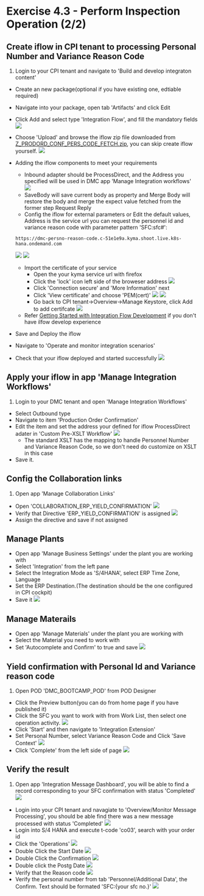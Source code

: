 # Exercise 4.3 - Perform Inspection Operation (2/2)

## Create iflow in CPI tenant to processing Personal Number and Variance Reason Code
1. Login to your CPI tenant and navigate to 'Build and develop integraton content'
- Create an new package(optional if you have existing one, edtiable required)
- Navigate into your package, open tab 'Artifacts' and click Edit
- Click Add and select type 'Integration Flow', and fill the mandatory fields
![](assets/Create_Iflow.png)
- Choose 'Upload' and browse the iflow zip file downloaded from [Z_PRODORD_CONF_PERS_CODE_FETCH.zip](../dm-integration-extensions/), you can skip create iflow yourself.
![](assets/ILFOW_UPLOAD.png)
- Adding the iflow components to meet your requirements
    - Inbound adapter should be ProcessDirect, and the Address you specified will be used in DMC app 'Manage Integration workflows'
    ![](assets/IFLOW_CFG.png)
    - SaveBody will save current body as property and Merge Body will restore the body and merge the expect value fetched from the former step Request Reply
    - Config the iflow for external parameters or Edit the default values, Address is the service url you can request the personnel id and variance reason code with parameter pattern 'SFC:sfc#':
    ```
   https://dmc-persno-reason-code.c-51e1e9a.kyma.shoot.live.k8s-hana.ondemand.com
    ```
    ![](assets/EDIT_EXT_PAR.png)
    ![](assets/EXT_PAR_CFG.png)
    - Import the certificate of your service
        - Open the your kyma service url with firefox 
        - Click the 'lock' icon left side of the broweser address
        ![](assets/FIREFOX_URL.png)
        - Click 'Connection secure' and 'More Information' next
        - Click 'View certificate' and choose 'PEM(cert)'
        ![](assets/FIREFOX_VIEW_CERT.png)
        ![](assets/FIREFOX_PEM.png)
        - Go back to CPI tenant->Overview->Manage Keystore, click Add to add certifcate
    ![](assets/ADD_CERT.png)
    - Refer [Getting Started with Integration Flow Development](https://help.sap.com/viewer/368c481cd6954bdfa5d0435479fd4eaf/Cloud/en-US/e5724cd84b854719973afe0356ea128b.html) if you don't have ilfow develop experience

- Save and Deploy the iflow
- Navigate to 'Operate and monitor integration scenarios'
- Check that your iflow deployed and started successfully
![](assets/STATUS_IFLOW.png)

## Apply your iflow in app 'Manage Integration Workflows'
1. Login to your DMC tenant and open 'Manage Integration Workflows'
- Select Outbound type
- Navigate to item 'Production Order Confirmation'
- Edit the item and set the address your defined for iflow ProcessDirect adater in 'Custom Pre-XSLT Workflow'
![](assets/PREXSLT_CFG.png)
    - The standard XSLT has the mapping to handle Personnel Number and Variance Reason Code, so we don't need do customize on XSLT in this case
- Save it.

## Config the Collaboration links
1. Open app 'Manage Collaboration Links'
- Open 'COLLABORATION_ERP_YIELD_CONFIRMATION'
![](assets/ERP_Yield_COLLAB.png)
- Verify that Directive 'ERP_YIELD_CONFIRMATION' is assigned
![](assets/ASSIGN_ERP_YIELD.png)
- Assign the directive and save if not assigned
## Manage Plants 
- Open app 'Manage Business Settings' under the plant you are working with
- Select 'Integration' from the left pane
- Select the Integration Mode as 'S/4HANA', select ERP Time Zone, Language
- Set the ERP Destination.(The destination should be the one configured in CPI cockpit)
- Save it
![](assets/MANAGE_PLANTS.png)

## Manage Materails
- Open app 'Manage Materials' under the plant you are working with
- Select the Material you need to work with
- Set 'Autocomplete and Confirm' to true and save
![](assets/MAT_AUTO_COMPLETE.png)

## Yield confirmation with Personal Id and Variance reason code
1. Open POD 'DMC_BOOTCAMP_POD' from POD Designer
- Click the Preview button(you can do from home page if you have published it)
- Click the SFC you want to work with from Work List, then select one operation activity.
![](assets/SFC_SEL.png)
- Click 'Start' and then navigate to 'Integration Extension'
- Set Personal Number, select Variance Reason Code and Click 'Save Context'
![](assets/CONFIG_REASON_CODE.png)
- Click 'Complete' from the left side of page
![](assets/SFC_COMPLETE.png)

## Verify the result
1. Open app 'Integration Message Dashboard', you will be able to find a record corresponding to your SFC confirmation with status 'Completed'
![](assets/DASH_CONFM.png)
- Login into your CPI tenant and navagiate to 'Overview/Monitor Message Processing', you should be able find there was a new message processed with status 'Completed'
![](assets/CPI_CONFM.png)
- Login into S/4 HANA and execute t-code 'co03', search with your order id
- Click the 'Operations'
![](assets/ERP_CONFIRM_OPER.png)
- Double Click the Start Date 
![](assets/ERP_CONFIRM_DBL_START.png)
- Double Click the Confirmation
![](assets/ERP_DBL_CONDBL_CONF.png)
- Double click the Postg Date
![](assets/ERP_CONF_POSTING.png)
- Verify that the Reason code
![](assets/ERP_CONF_CODES.png)
- Verify the personal number from tab 'Personnel/Additional Data', the Confirm. Text should be formated 'SFC:{your sfc no.}'
![](assets/ERP_CONF_PERSID_TEXT.png)